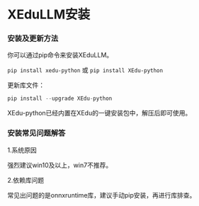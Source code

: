# XEduLLM安装

### 安装及更新方法

你可以通过pip命令来安装XEduLLM。

`pip install xedu-python` 或 `pip install XEdu-python`

更新库文件：

```python
pip install --upgrade XEdu-python
```

XEdu-python已经内置在XEdu的一键安装包中，解压后即可使用。

### 安装常见问题解答

1.系统原因

强烈建议win10及以上，win7不推荐。

2.依赖库问题

常见出问题的是onnxruntime库，建议手动pip安装，再进行库排查。

